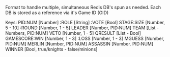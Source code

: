 Format to handle multiple, simultaneous Redis DB's spun as needed.
Each DB is stored as a reference via it's Game ID (GID)

Keys: PID:NUM        [Number]
         :ROLE       [String]
         :VOTE       [Bool]
      STAGE:SIZE     [Number, 5 - 10]
           :ROUND    [Number, 1 - 5]
      LEADER         [Number, PID:NUM]
      TEAM           [List - Numbers, PID:NUM]
      VETO           [Number, 1 - 5]
      QRESULT        [List - Bool]
      GAMESCORE:WIN  [Number, 1 - 3]
               :LOSS [Number, 1 - 3]
      MGUESS         [Number, PID:NUM]
      MERLIN         [Number, PID:NUM]
      ASSASSIN       [Number. PID:NUM]
      WINNER         [Bool, true/knights - false/minions]